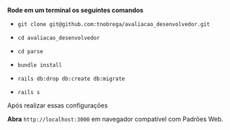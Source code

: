 
**Rode em um terminal os seguintes comandos**

* `git clone git@github.com:tnobrega/avaliacao_desenvolvedor.git`

* `cd avaliacao_desenvolvedor`

* `cd parse`

* `bundle install`

* `rails db:drop db:create db:migrate`

* `rails s`

Após realizar essas configurações

**Abra** `http://localhost:3000` em navegador compatível com Padrões Web.
